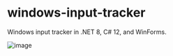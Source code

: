 # windows-input-tracker
Windows input tracker in .NET 8, C# 12, and WinForms.

![image](https://github.com/nardnob/windows-input-tracker/assets/26029755/a2763ef9-ebac-4ed6-b3a2-ef1b5ea12727)
